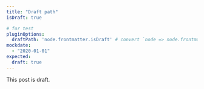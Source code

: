```yaml
---
title: "Draft path"
isDraft: true

# for test
pluginOptions:
  draftPath: 'node.frontmatter.isDraft' # convert `node => node.frontmatter.isDraft`
mockdate:
  - "2020-01-01"
expected:
  draft: true
---
```


This post is draft.
